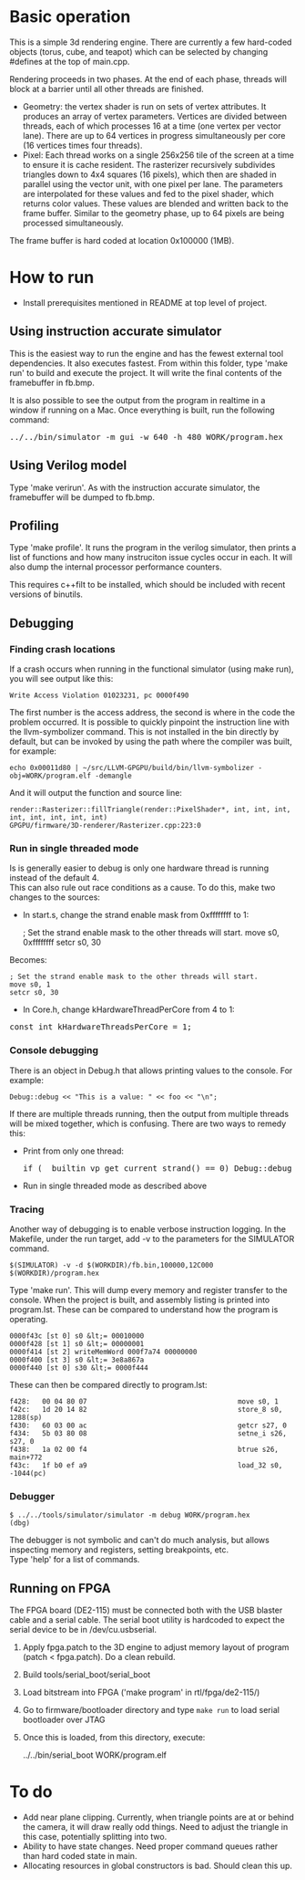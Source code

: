 # Basic operation

This is a simple 3d rendering engine.  There are currently a few hard-coded objects (torus, cube, and teapot) 
which can be selected by changing #defines at the top of main.cpp.

Rendering proceeds in two phases.  At the end of each phase, threads will block at a barrier until all 
other threads are finished.
- Geometry: the vertex shader is run on sets of vertex attributes.  It produces an array 
of vertex parameters.  Vertices are divided between threads, each of which processes 16 at a time (one
vertex per vector lane). There are up to 64 vertices in progress simultaneously per core (16 vertices
times four threads).
- Pixel: Each thread works on a single 256x256 tile of the screen at a time to ensure it is cache resident. The rasterizer recursively subdivides triangles down to 4x4 squares (16 pixels), which then are shaded in parallel using the vector unit, with one pixel per lane.  The parameters are interpolated for these values and fed to the pixel shader, which returns color values. These values are blended and written back to the frame buffer. Similar to the geometry phase, up to 64 pixels are being processed simultaneously.

The frame buffer is hard coded at location 0x100000 (1MB).

# How to run

- Install prerequisites mentioned in README at top level of project.

## Using instruction accurate simulator

This is the easiest way to run the engine and has the fewest external tool dependencies. It also executes fastest. From within this folder, type 'make run' to build and execute the project.  It will write the final contents of the framebuffer in fb.bmp.

It is also possible to see the output from the program in realtime in a window if running on a Mac.  Once everything is built, run the following command:
<pre>
../../bin/simulator -m gui -w 640 -h 480 WORK/program.hex
</pre>

## Using Verilog model

Type 'make verirun'.  As with the instruction accurate simulator, the framebuffer will be
dumped to fb.bmp.

## Profiling

Type 'make profile'.  It runs the program in the verilog simulator, then prints a list of 
functions and how many instruciton issue cycles occur in each. It will also dump the internal processor performance counters.

This requires c++filt to be installed, which should be included with recent versions
of binutils.

## Debugging
### Finding crash locations

If a crash occurs when running in the functional simulator (using make run), you will see output like this:

    Write Access Violation 01023231, pc 0000f490

The first number is the access address, the second is where in the code the problem occurred. 
It is possible to quickly pinpoint the instruction line with the llvm-symbolizer command.  This
is not installed in the bin directly by default, but can be invoked by using the path
where the compiler was built, for example:

    echo 0x00011d80 | ~/src/LLVM-GPGPU/build/bin/llvm-symbolizer -obj=WORK/program.elf -demangle

And it will output the function and source line:

    render::Rasterizer::fillTriangle(render::PixelShader*, int, int, int, int, int, int, int, int)
    GPGPU/firmware/3D-renderer/Rasterizer.cpp:223:0

### Run in single threaded mode

Is is generally easier to debug is only one hardware thread is running instead of the default 4.  
This can also rule out race conditions as a cause. To do this, make two changes to the sources:
- In start.s, change the strand enable mask from 0xffffffff to 1:

    ; Set the strand enable mask to the other threads will start.
    move s0, 0xffffffff
    setcr s0, 30

Becomes:

    ; Set the strand enable mask to the other threads will start.
    move s0, 1
    setcr s0, 30
    
- In Core.h, change kHardwareThreadPerCore from 4 to 1:
<pre>
const int kHardwareThreadsPerCore = 1;
</pre>

### Console debugging

There is an object in Debug.h that allows printing values to the console. For example:

    Debug::debug << "This is a value: " << foo << "\n";
	
If there are multiple threads running, then the output from multiple threads will be mixed together, which is confusing.
There are two ways to remedy this:

- Print from only one thread:
	<pre>if (__builtin_vp_get_current_strand() == 0) Debug::debug &lt;&lt; "this is output\n";</pre>
- Run in single threaded mode as described above

### Tracing

Another way of debugging is to enable verbose instruction logging.  In the Makefile, 
under the run target, add -v to the parameters for the SIMULATOR command. 

    $(SIMULATOR) -v -d $(WORKDIR)/fb.bin,100000,12C000 $(WORKDIR)/program.hex

Type 'make run'. 
This will dump every memory and register transfer to the console.  When the project 
is built, and assembly listing is printed into program.lst.  These can be compared 
to understand how the program is operating.

    0000f43c [st 0] s0 &lt;= 00010000
    0000f428 [st 1] s0 &lt;= 00000001
    0000f414 [st 2] writeMemWord 000f7a74 00000000
    0000f400 [st 3] s0 &lt;= 3e8a867a
    0000f440 [st 0] s30 &lt;= 0000f444

These can then be compared directly to program.lst:

    f428:	00 04 80 07                                  	move s0, 1
    f42c:	1d 20 14 82                                  	store_8 s0, 1288(sp)
    f430:	60 03 00 ac                                  	getcr s27, 0
    f434:	5b 03 80 08                                  	setne_i s26, s27, 0
    f438:	1a 02 00 f4                                  	btrue s26, main+772
    f43c:	1f b0 ef a9                                  	load_32 s0, -1044(pc)

### Debugger

    $ ../../tools/simulator/simulator -m debug WORK/program.hex 
    (dbg) 

The debugger is not symbolic and can't do much analysis, but allows inspecting memory and registers, setting breakpoints, etc.  
Type 'help' for a list of commands.

## Running on FPGA
The FPGA board (DE2-115) must be connected both with the USB blaster cable and a serial cable.
The serial boot utility is hardcoded to expect the serial device to be in /dev/cu.usbserial.

1. Apply fpga.patch to the 3D engine to adjust memory layout of program (patch &lt; fpga.patch). Do a clean rebuild. 
2. Build tools/serial_boot/serial_boot
2. Load bitstream into FPGA ('make program' in rtl/fpga/de2-115/)
3. Go to firmware/bootloader directory and type `make run` to load serial bootloader over JTAG
4. Once this is loaded, from this directory, execute:

    ../../bin/serial_boot WORK/program.elf

# To do
- Add near plane clipping.  Currently, when triangle points are at or behind the camera,
it will draw really odd things.  Need to adjust the triangle in this case, potentially 
splitting into two.
- Ability to have state changes.  Need proper command queues rather than hard coded
state in main.
- Allocating resources in global constructors is bad.  Should clean this up.

